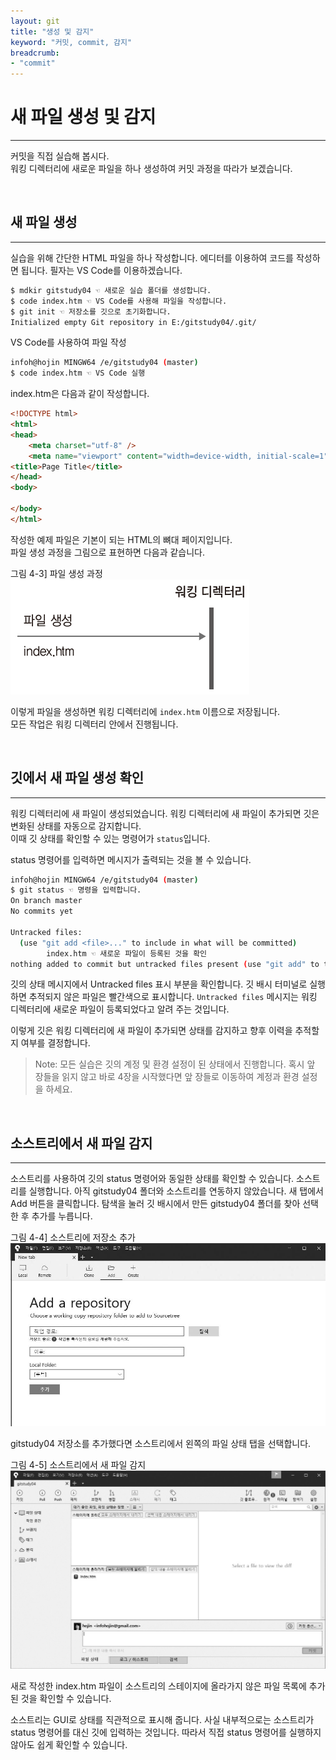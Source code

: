```yaml
---
layout: git
title: "생성 및 감지"
keyword: "커밋, commit, 감지"
breadcrumb:
- "commit"
---
```


# 새 파일 생성 및 감지
---
커밋을 직접 실습해 봅시다.  
워킹 디렉터리에 새로운 파일을 하나 생성하여 커밋 과정을 따라가 보겠습니다.  

<br>
<a name="1"></a>

## 새 파일 생성
---
실습을 위해 간단한 HTML 파일을 하나 작성합니다. 에디터를 이용하여 코드를 작성하면 됩니다. 필자는 VS Code를 이용하겠습니다.  

```bash
$ mdkir gitstudy04 ☜ 새로운 실습 폴더를 생성합니다.
$ code index.htm ☜ VS Code를 사용해 파일을 작성합니다.
$ git init ☜ 저장소를 깃으로 초기화합니다.
Initialized empty Git repository in E:/gitstudy04/.git/
```

VS Code를 사용하여 파일 작성  

```bash
infoh@hojin MINGW64 /e/gitstudy04 (master)
$ code index.htm ☜ VS Code 실행
```

index.htm은 다음과 같이 작성합니다.  

```html
<!DOCTYPE html>
<html>
<head>
    <meta charset="utf-8" />    
    <meta name="viewport" content="width=device-width, initial-scale=1">
<title>Page Title</title>
</head>
<body>
    
</body>
</html>
```
 
작성한 예제 파일은 기본이 되는 HTML의 뼈대 페이지입니다.  
파일 생성 과정을 그림으로 표현하면 다음과 같습니다.  

그림 4-3] 파일 생성 과정  
![파일 생성 과정](./img/04-3.png) 

이렇게 파일을 생성하면 워킹 디렉터리에 `index.htm` 이름으로 저장됩니다.  
모든 작업은 워킹 디렉터리 안에서 진행됩니다.  

<br>
<a name="2"></a>

## 깃에서 새 파일 생성 확인
---

워킹 디렉터리에 새 파일이 생성되었습니다. 워킹 디렉터리에 새 파일이 추가되면 깃은 변화된 상태를 자동으로 감지합니다.  
이때 깃 상태를 확인할 수 있는 명령어가 `status`입니다.  

status 명령어를 입력하면 메시지가 출력되는 것을 볼 수 있습니다.  

```bash
infoh@hojin MINGW64 /e/gitstudy04 (master)
$ git status ☜ 명령을 입력합니다.
On branch master
No commits yet

Untracked files: 
  (use "git add <file>..." to include in what will be committed)
        index.htm ☜ 새로운 파일이 등록된 것을 확인
nothing added to commit but untracked files present (use "git add" to track)

```

깃의 상태 메시지에서 Untracked files 표시 부분을 확인합니다. 깃 배시 터미널로 실행하면 추적되지 않은 파일은 빨간색으로 표시합니다. `Untracked files` 메시지는 워킹 디렉터리에 새로운 파일이 등록되었다고 알려 주는 것입니다.  

이렇게 깃은 워킹 디렉터리에 새 파일이 추가되면 상태를 감지하고 향후 이력을 추적할지 여부를 결정합니다.  

>Note: 모든 실습은 깃의 계정 및 환경 설정이 된 상태에서 진행합니다. 혹시 앞 장들을 읽지 않고 바로 4장을 시작했다면 앞 장들로 이동하여 계정과 환경 설정을 하세요.  

<br>
<a name="3"></a>

## 소스트리에서 새 파일 감지
---

소스트리를 사용하여 깃의 status 명령어와 동일한 상태를 확인할 수 있습니다. 소스트리를 실행합니다. 아직 gitstudy04 폴더와 소스트리를 연동하지 않았습니다. 새 탭에서 Add 버튼을 클릭합니다. 탐색을 눌러 깃 배시에서 만든 gitstudy04 폴더를 찾아 선택한 후 추가를 누릅니다.  

그림 4-4] 소스트리에 저장소 추가  
![소스트리에 저장소 추가](./img/04-4.jpg)  

gitstudy04 저장소를 추가했다면 소스트리에서 왼쪽의 파일 상태 탭을 선택합니다.  

그림 4-5] 소스트리에서 새 파일 감지  
![소스트리에서 새 파일 감지](./img/04-5.jpg)  

새로 작성한 index.htm 파일이 소스트리의 스테이지에 올라가지 않은 파일 목록에 추가된 것을 확인할 수 있습니다.  

소스트리는 GUI로 상태를 직관적으로 표시해 줍니다. 사실 내부적으로는 소스트리가 status 명령어를 대신 깃에 입력하는 것입니다. 따라서 직접 status 명령어를 실행하지 않아도 쉽게 확인할 수 있습니다.  

<br><br>